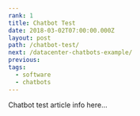 ```yaml
---
rank: 1
title: Chatbot Test
date: 2018-03-02T07:00:00.000Z
layout: post
path: /chatbot-test/
next: /datacenter-chatbots-example/
previous:
tags:
  - software
  - chatbots
---
```


Chatbot test article info here...
